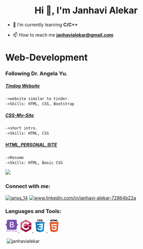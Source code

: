 <h1 align="center">Hi 👋, I'm Janhavi Alekar</h1>

- 🌱 I’m currently learning **C/C++**

- 📫 How to reach me **janhavialekar@gmail.com**
# Web-Development

### Following Dr. Angela Yu.

##### [Tindog Website](https://janhavialekar.github.io/TinDog/)

    ->website similar to tinder.
    ->Skills: HTML, CSS, Bootstrap
##### [CSS-My-Site](https://janhavialekar.github.io/personal-site/)

    ->short intro.
    ->Skills: HTML, CSS
##### [HTML_PERSONAL_SITE]()

    ->Resume
    ->Skills: HTML, Basic CSS
![](https://komarev.com/ghpvc/?username=JanhaviAlekar&color=green)
<h3 align="left">Connect with me:</h3>
<p align="left">
<a href="https://twitter.com/janss_14" target="blank"><img align="center" src="https://raw.githubusercontent.com/rahuldkjain/github-profile-readme-generator/master/src/images/icons/Social/twitter.svg" alt="janss_14" height="30" width="40" /></a>
<a href="https://linkedin.com/in/www.linkedin.com/in/janhavi-alekar-72864b22a" target="blank"><img align="center" src="https://raw.githubusercontent.com/rahuldkjain/github-profile-readme-generator/master/src/images/icons/Social/linked-in-alt.svg" alt="www.linkedin.com/in/janhavi-alekar-72864b22a" height="30" width="40" /></a>
</p>

<h3 align="left">Languages and Tools:</h3>
<p align="left"> <a href="https://getbootstrap.com" target="_blank" rel="noreferrer"> <img src="https://raw.githubusercontent.com/devicons/devicon/master/icons/bootstrap/bootstrap-plain-wordmark.svg" alt="bootstrap" width="40" height="40"/> </a> <a href="https://www.w3schools.com/cpp/" target="_blank" rel="noreferrer"> <img src="https://raw.githubusercontent.com/devicons/devicon/master/icons/cplusplus/cplusplus-original.svg" alt="cplusplus" width="40" height="40"/> </a> <a href="https://www.w3schools.com/css/" target="_blank" rel="noreferrer"> <img src="https://raw.githubusercontent.com/devicons/devicon/master/icons/css3/css3-original-wordmark.svg" alt="css3" width="40" height="40"/> </a> <a href="https://www.w3.org/html/" target="_blank" rel="noreferrer"> <img src="https://raw.githubusercontent.com/devicons/devicon/master/icons/html5/html5-original-wordmark.svg" alt="html5" width="40" height="40"/> </a> </p>

<p>&nbsp;<img align="center" src="https://github-readme-stats.vercel.app/api?username=janhavialekar&show_icons=true&locale=en" alt="janhavialekar" /></p>
